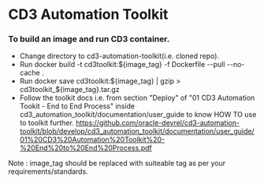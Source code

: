 # CD3 Automation Toolkit


### To build an image and run CD3 container.

* Change directory to cd3-automation-toolkit(i.e. cloned repo).
* Run docker build -t cd3toolkit:${image_tag} -f Dockerfile --pull --no-cache .
* Run docker save cd3toolkit:${image_tag} | gzip > cd3toolkit_${image_tag}.tar.gz
* Follow the toolkit docs i.e. from section "Deploy" of "01 CD3 Automation Tookit - End to End Process" inside cd3_automation_toolkit/documentation/user_guide to know HOW TO use to toolkit further.
https://github.com/oracle-devrel/cd3-automation-toolkit/blob/develop/cd3_automation_toolkit/documentation/user_guide/01%20CD3%20Automation%20Toolkit%20-%20End%20to%20End%20Process.pdf

Note : image_tag should be replaced with suiteable tag as per your requirements/standards.
